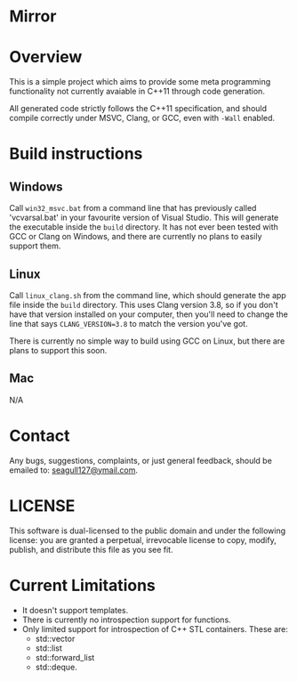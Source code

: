 # Mirror
# Overview

This is a simple project which aims to provide some meta programming functionality not currently avaiable in C++11 through code generation.

All generated code strictly follows the C++11 specification, and should compile correctly under MSVC, Clang, or GCC, even with `-Wall` enabled.

# Build instructions

## Windows
Call `win32_msvc.bat` from a command line that has previously called 'vcvarsal.bat' in your favourite version of Visual Studio. This will generate the executable inside the `build` directory. It has not ever been tested with GCC or Clang on Windows, and there are currently no plans to easily support them.

## Linux
Call `linux_clang.sh` from the command line, which should generate the app file inside the `build` directory. This uses Clang version 3.8, so if you don't have that version installed on your computer, then you'll need to change the line that says `CLANG_VERSION=3.8` to match the version you've got.

There is currently no simple way to build using GCC on Linux, but there are plans to support this soon.

## Mac
N/A

# Contact

Any bugs, suggestions, complaints, or just general feedback, should be emailed to: seagull127@ymail.com.

# LICENSE

This software is dual-licensed to the public domain and under the following license: you are granted a perpetual, irrevocable license to copy, modify, publish, and distribute this file as you see fit.

# Current Limitations
- It doesn't support templates.
- There is currently no introspection support for functions.
- Only limited support for introspection of C++ STL containers. These are:
    - std::vector
    - std::list
    - std::forward_list
    - std::deque.
